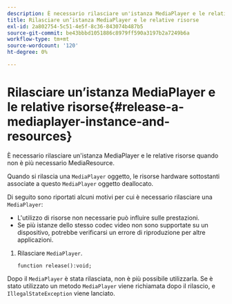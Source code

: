 ```yaml
---
description: È necessario rilasciare un'istanza MediaPlayer e le relative risorse quando non è più necessario MediaResource.
title: Rilasciare un’istanza MediaPlayer e le relative risorse
exl-id: 2a802754-5c51-4e5f-8c36-843074b487b5
source-git-commit: be43bbbd1051886c8979ff590a3197b2a7249b6a
workflow-type: tm+mt
source-wordcount: '120'
ht-degree: 0%

---
```


# Rilasciare un’istanza MediaPlayer e le relative risorse{#release-a-mediaplayer-instance-and-resources}

È necessario rilasciare un&#39;istanza MediaPlayer e le relative risorse quando non è più necessario MediaResource.

Quando si rilascia una `MediaPlayer` oggetto, le risorse hardware sottostanti associate a questo `MediaPlayer` oggetto deallocato.

Di seguito sono riportati alcuni motivi per cui è necessario rilasciare una `MediaPlayer`:

* L&#39;utilizzo di risorse non necessarie può influire sulle prestazioni.
* Se più istanze dello stesso codec video non sono supportate su un dispositivo, potrebbe verificarsi un errore di riproduzione per altre applicazioni.

1. Rilasciare `MediaPlayer`.

   ```
   function release():void;
   ```

Dopo il `MediaPlayer` è stata rilasciata, non è più possibile utilizzarla. Se è stato utilizzato un metodo `MediaPlayer` viene richiamata dopo il rilascio, e `IllegalStateException` viene lanciato.
